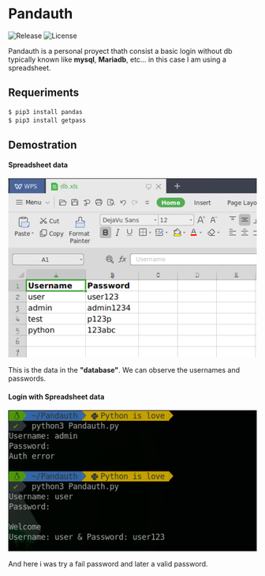 # Pandauth 
![Release](https://img.shields.io/badge/Release-v1.0-red.svg) ![License](https://img.shields.io/badge/Licence-MIT-brightgreen.svg)

Pandauth is a personal proyect thath consist a basic login without db typically known like **mysql**, **Mariadb**, etc...
in this case I am using a spreadsheet.

## Requeriments

```bash
$ pip3 install pandas
$ pip3 install getpass
```
## Demostration

#### Spreadsheet data

![xls data](https://raw.githubusercontent.com/n0obit4/Pandauth/master/Pictures/xls.png)

This is the data in the **"database"**. We can observe the usernames and passwords.

#### Login with Spreadsheet data

![login demostration](https://raw.githubusercontent.com/n0obit4/Pandauth/master/Pictures/login.png)

And here i was try a fail password and later a valid password. 
